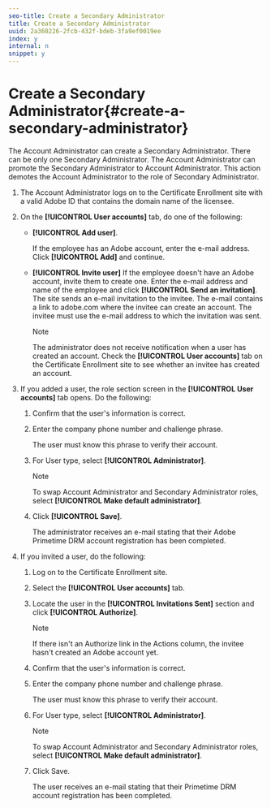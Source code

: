 ```yaml
---
seo-title: Create a Secondary Administrator
title: Create a Secondary Administrator
uuid: 2a360226-2fcb-432f-bdeb-3fa9ef0019ee
index: y
internal: n
snippet: y
---
```


# Create a Secondary Administrator{#create-a-secondary-administrator}

The Account Administrator can create a Secondary Administrator. There can be only one Secondary Administrator. The Account Administrator can promote the Secondary Administrator to Account Administrator. This action demotes the Account Administrator to the role of Secondary Administrator. 

1. The Account Administrator logs on to the Certificate Enrollment site with a valid Adobe ID that contains the domain name of the licensee.
1. On the **[!UICONTROL User accounts]** tab, do one of the following:

    * **[!UICONTROL Add user]**.

      If the employee has an Adobe account, enter the e-mail address. Click **[!UICONTROL Add]** and continue. 
    
    * **[!UICONTROL Invite user]** If the employee doesn't have an Adobe account, invite them to create one. Enter the e-mail address and name of the employee and click **[!UICONTROL Send an invitation]**. The site sends an e-mail invitation to the invitee. The e-mail contains a link to adobe.com where the invitee can create an account. The invitee must use the e-mail address to which the invitation was sent.

       >[!NOTE]
       >
       >The administrator does not receive notification when a user has created an account. Check the **[!UICONTROL User accounts]** tab on the Certificate Enrollment site to see whether an invitee has created an account.

1. If you added a user, the role section screen in the **[!UICONTROL User accounts]** tab opens. Do the following:

    1. Confirm that the user's information is correct. 
    1. Enter the company phone number and challenge phrase.

       The user must know this phrase to verify their account. 
    1. For User type, select **[!UICONTROL Administrator]**.     
    
       >[!NOTE]
       >
       >To swap Account Administrator and Secondary Administrator roles, select **[!UICONTROL Make default administrator]**.

    1. Click **[!UICONTROL Save]**.

       The administrator receives an e-mail stating that their Adobe Primetime DRM account registration has been completed.

1. If you invited a user, do the following:

    1. Log on to the Certificate Enrollment site. 
    1. Select the **[!UICONTROL User accounts]** tab. 
    1. Locate the user in the **[!UICONTROL Invitations Sent]** section and click **[!UICONTROL Authorize]**.     
    
       >[!NOTE]
       >
       >If there isn't an Authorize link in the Actions column, the invitee hasn't created an Adobe account yet.

    1. Confirm that the user's information is correct. 
    1. Enter the company phone number and challenge phrase.

       The user must know this phrase to verify their account. 
    1. For User type, select **[!UICONTROL Administrator]**.     
    
       >[!NOTE]
       >
       >To swap Account Administrator and Secondary Administrator roles, select **[!UICONTROL Make default administrator]**.

    1. Click Save.

       The user receives an e-mail stating that their Primetime DRM account registration has been completed.

